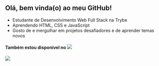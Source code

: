 ## Olá, bem vinda(o) ao meu GitHub!

- Estudante de Desenvolvimento Web Full Stack na Trybe
- Aprendendo HTML, CSS e JavaScript
- Gosto de e mergulhar em projetos desafiadores e de aprender temas novos
 
#### Também estou disponível no <a href="https://www.linkedin.com/in/ibrahimborba/" target="_blank"><img src="https://img.shields.io/badge/LinkedIn-000000?style=for-the-badge&logo=LinkedIn&logoColor=white" target="_blank"></a>

<img src="https://github-readme-stats.vercel.app/api/top-langs/?username=ibrahimborba&layout=compact&theme=apprentice"/>
